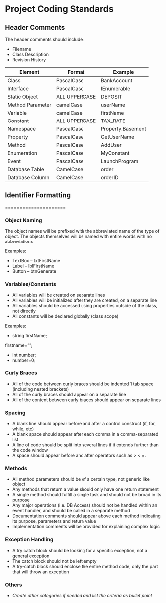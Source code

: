 # Project Coding Standards

## Header Comments

The header comments should include:

*   Filename
*   Class Description
*   Revision History

|Element|Format|Example|
|---|---|---|
|Class|PascalCase|BankAccount|
|Interface|PascalCase|IEnumerable|
|Static Object|ALL UPPERCASE|DEPOSIT|
|Method Parameter|camelCase|userName|
|Variable|camelCase|firstName|
|Constant|ALL UPPERCASE|TAX\_RATE|
|Namespace|PascalCase|Property.Basement|
|Property|PascalCase|GetUserName|
|Method|PascalCase|AddUser|
|Enumeration|PascalCase|MyConstant|
|Event|PascalCase|LaunchProgram|
|Database Table|CamelCase|order|
|Database Column|CamelCase|orderID|

## Identifier Formatting
=====================

### Object Naming

The object names will be prefixed with the abbreviated name of the type of object. The objects themselves will be named with entire words with no abbreviations

Examples:

*   TextBox – txtFirstName
*   Label – lblFirstName
*   Button – btnGenerate

### Variables/Constants

*   All variables will be created on separate lines
*   All variables will be initialized after they are created, on a separate line
*   All variables should be accessed using properties outside of the class, not directly
*   All constants will be declared globally (class scope)

Examples:

*   string firstName;

firstname=””;

*   int number;
*   number=0;

### Curly Braces

*   All of the code between curly braces should be indented 1 tab space (including nested brackets)
*   All of the curly braces should appear on a separate line
*   All of the content between curly braces should appear on separate lines

### Spacing

*   A blank line should appear before and after a control construct (if, for, while, etc)
*   A blank space should appear after each comma in a comma-separated list
*   A line of code should be split into several lines if it extends further than the code window
*   A space should appear before and after operators such as > < =.

### Methods

*   All method parameters should be of a certain type, not generic like object
*   Any methods that return a value should only have one return statement
*   A single method should fulfill a single task and should not be broad in its purpose
*   Any major operations (i.e. DB Access) should not be handled within an event handler, and should be called in a separate method
*   Documentation comments should appear above each method indicating its purpose, parameters and return value
*   Implementation comments will be provided for explaining complex logic

### Exception Handling

*   A try catch block should be looking for a specific exception, not a general exception
*   The catch block should not be left empty
*   A try-catch block should enclose the entire method code, only the part that will throw an exception

### Others

*   _Create other categories if needed and list the criteria as bullet point_